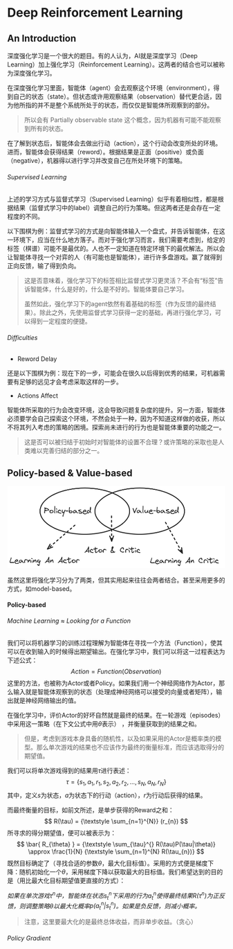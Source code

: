 # Deep Reinforcement Learning

## An Introduction

深度强化学习是一个很大的题目。有的人认为，AI就是深度学习（Deep Learning）加上强化学习（Reinforcement Learning）。这两者的结合也可以被称为深度强化学习。

在深度强化学习里面，智能体（agent）会去观察这个环境（environment），得到自己的状态（state）。但状态或许用观察结果（observation）替代更合适，因为他所指的并不是整个系统所处于的状态，而仅仅是智能体所观察到的部分。

> 所以会有 Partially observable state 这个概念，因为机器有可能不能观察到所有的状态。

在了解到状态后，智能体会去做出行动（action），这个行动会改变所处的环境。进而，智能体会获得结果（reword）。根据结果是正面（positive）或负面（negative），机器得以进行学习并改变自己在所处环境下的策略。

###### Supervised Learning

上述的学习方式与监督式学习（Supervised Learning）似乎有着相似性，都是根据结果（监督式学习中的label）调整自己的行为策略。但这两者还是会存在一定程度的不同。

以下围棋为例：监督式学习的方式是向智能体输入一个盘式，并告诉智能体，在这一环境下，应当在什么地方落子。而对于强化学习而言，我们需要考虑到，给定的标签（棋谱）可能不是最优的。人也不一定知道在特定环境下的最优解法。所以会让智能体寻找一个对弈的人（有可能也是智能体），进行许多盘游戏。赢了就得到正向反馈，输了得到负向。

> 这是否意味着，强化学习下的标签相比监督式学习更灵活？不会有“标签”告诉智能体，什么是好的，什么是不好的。智能体要自己学习。
>
> 虽然如此，强化学习下的agent依然有着基础的标签（作为反馈的最终结果）。除此之外，先使用监督式学习获得一定的基础，再进行强化学习，可以得到一定程度的便捷。

###### Difficulties

- Reword Delay

还是以下围棋为例：现在下的一步，可能会在很久以后得到优秀的结果，可机器需要有足够的远见才会考虑采取这样的一步。

- Actions Affect

智能体所采取的行为会改变环境，这会导致问题复杂度的提升。另一方面，智能体必须要学会自己探索这个环境，不然会处于一种，因为不知道这样做的收获，所以不将其列入考虑的策略的困境。探索尚未进行的行为也是智能体重要的功能之一。

> 这是否可以被归结于初始时对智能体的设置不合理？或许策略的采取也是人类难以完善归结的部分之一。

## Policy-based & Value-based

![RL-Type](.\pic\RL-Type.png)

虽然这里将强化学习分为了两类，但其实用起来往往会两者结合。甚至采用更多的方式，如model-based。

#### Policy-based

###### Machine Learning ≈ Looking for a Function

我们可以将机器学习的训练过程理解为智能体在寻找一个方法（Function），使其可以在收到输入的时候得出期望输出。在强化学习中，我们可以将这一过程表达为下述公式：
$$
Action = Function(Observation)
$$
这里的方法，也被称为Actor或者Policy。如果我们用一个神经网络作为Actor，那么输入就是智能体观察到的状态（处理成神经网络可以接受的向量或者矩阵），输出就是神经网络输出的值。

在强化学习中，评价Actor的好坏自然就是最终的结果。在一轮游戏（episodes）中采用这一策略（在下文公式中用$\theta$表示） ，并衡量获取到的结果之和。

> 但是，考虑到游戏本身具备的随机性，以及如果采用的Actor是概率类的模型。那么单次游戏的结果也不应该作为最终的衡量标准，而应该选取得分的期望值。

我们可以将单次游戏得到的结果用$\tau$进行表述：
$$
\tau = \left \{ s_{1},a_{1},r_{1},s_{2},a_{2},r_{2},...,s_{N},a_{N},r_{N} \right \}
$$
其中，定义$s$为状态，$a$为状态下的行动（action），$r$为行动后获得的结果。

而最终衡量的目标，如前文所述，是单步获得的Reward之和：
$$
R(\tau) =  {\textstyle \sum_{n=1}^{N}} (r_{n}) 
$$
所寻求的得分期望值，便可以被表示为：
$$
\bar{ R_{\theta} }  =  {\textstyle \sum_{\tau}^{} R(\tau)P(\tau|\theta)} \approx \frac{1}{N} {\textstyle \sum_{n=1}^{N} R(\tau_{n})}
$$
既然目标确定了（寻找合适的参数$\theta$，最大化目标值）。采用的方式便是梯度下降：随机初始化一个$\theta$，采用梯度下降以获取最大的目标值。我们希望达到的目的是（用比最大化目标期望值更直接的方式）：

*如果在单次游戏$\tau^{n}$中，智能体在状态$s_{t}^{n}$下采用的行为$a_{t}^{n}$使得最终结果$R(\tau^{n})$为正反馈，则调整策略$\theta$以最大化概率$p(a_{t}^{n}|s_{t}^{n})$。如果是负反馈，则减小概率。*

> 注意，这里要最大化的是最终总体收益，而非单步收益。（贪心）

###### Policy Gradient







